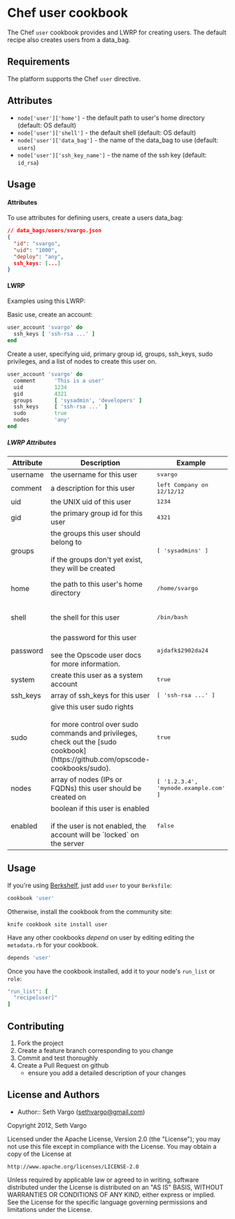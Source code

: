 Chef user cookbook
==================
The Chef `user` cookbook provides and LWRP for creating users. The default recipe also creates users from a data_bag.

Requirements
------------
The platform supports the Chef `user` directive.

Attributes
----------
- `node['user']['home']` - the default path to user's home directory (default: OS default)
- `node['user']['shell']` - the default shell (default: OS default)
- `node['user']['data_bag']` - the name of the data_bag to use (default: `users`)
- `node['user']['ssh_key_name']` - the name of the ssh key (default: `id_rsa`)

Usage
-----
#### Attributes
To use attributes for defining users, create a users data_bag:

```json
// data_bags/users/svargo.json
{
  "id": "svargo",
  "uid": "1000",
  "deploy": "any",
  ssh_keys: [...]
}
```

#### LWRP
Examples using this LWRP:

Basic use, create an account:
```ruby
user_account 'svargo' do
  ssh_keys [ 'ssh-rsa ...' ]
end
```

Create a user, specifying uid, primary group id, groups, ssh_keys, sudo privileges, and a list of nodes to create this user on.
```ruby
user_account 'svargo' do
  comment      'This is a user'
  uid          1234
  gid          4321
  groups       [ 'sysadmin', 'developers' ]
  ssh_keys     [ 'ssh-rsa ...' ]
  sudo         true
  nodes        'any'
end
```

##### LWRP Attributes
<table>
  <thead>
    <tr>
      <th>Attribute</th>
      <th>Description</th>
      <th>Example</th>
      <th>Default</th>
    </tr>
  </thead>

  <tbody>
    <tr>
      <td>username</td>
      <td>the username for this user</td>
      <td><tt>svargo</tt></td>
      <td></td>
    </tr>
    <tr>
      <td>comment</td>
      <td>a description for this user</td>
      <td><tt>left Company on 12/12/12</tt></td>
      <td></td>
    </tr>
    <tr>
      <td>uid</td>
      <td>the UNIX uid of this user</td>
      <td><tt>1234</tt></td>
      <td>(varies)</td>
    </tr>
    <tr>
      <td>gid</td>
      <td>the primary group id for this user</td>
      <td><tt>4321</tt></td>
      <td><tt></tt></td>
    </tr>
    <tr>
      <td>groups</td>
      <td>the groups this user should belong to<br><br>if the groups don't yet exist, they will be created</td>
      <td><tt>[ 'sysadmins' ]</tt></td>
      <td><tt>[]</tt></td>
    </tr>
    <tr>
      <td>home</td>
      <td>the path to this user's home directory</td>
      <td><tt>/home/svargo</tt></td>
      <td>(varies based on OS)</td>
    </tr>
    <tr>
      <td>shell</td>
      <td>the shell for this user</td>
      <td><tt>/bin/bash</tt></td>
      <td>(varies based on OS)</td>
    </tr>
    <tr>
      <td>password</td>
      <td>the password for this user<br><br>see the Opscode user docs for more information.</td>
      <td><tt>ajdafk$2902da24</tt></td>
      <td></td>
    </tr>
    <tr>
      <td>system</td>
      <td>create this user as a system account</td>
      <td><tt>true</tt></td>
      <td>false</td>
    </tr>
    <tr>
      <td>ssh_keys</td>
      <td>array of ssh_keys for this user</td>
      <td><tt>[ 'ssh-rsa ...' ]</tt></td>
      <td></td>
    </tr>
    <tr>
      <td>sudo</td>
      <td>give this user sudo rights<br><br>for more control over sudo commands and privileges, check out the [sudo cookbook](https://github.com/opscode-cookbooks/sudo).</td>
      <td><tt>true</tt></td>
      <td>false</td>
    </tr>
    <tr>
      <td>nodes</td>
      <td>array of nodes (IPs or FQDNs) this user should be created on</td>
      <td><tt>[ '1.2.3.4', 'mynode.example.com' ]</tt></td>
      <td>'any'</td>
    </tr>
    <tr>
      <td>enabled</td>
      <td>boolean if this user is enabled<br><br>if the user is not enabled, the account will be `locked` on the server</td>
      <td><tt>false</tt></td>
      <td>true</td>
    </tr>
  </tbody>
</table>

Usage
-----
If you're using [Berkshelf](http://berkshelf.com/), just add `user` to your `Berksfile`:

```ruby
cookbook 'user'
```

Otherwise, install the cookbook from the community site:

    knife cookbook site install user

Have any other cookbooks *depend* on user by editing editing the `metadata.rb` for your cookbook.

```ruby
depends 'user'
```

Once you have the cookbook installed, add it to your node's `run_list` or `role`:

```ruby
"run_list": [
  "recipe[user]"
]
```

Contributing
------------
1. Fork the project
2. Create a feature branch corresponding to you change
3. Commit and test thoroughly
4. Create a Pull Request on github
    - ensure you add a detailed description of your changes

License and Authors
-------------------
- Author:: Seth Vargo (sethvargo@gmail.com)

Copyright 2012, Seth Vargo

Licensed under the Apache License, Version 2.0 (the "License");
you may not use this file except in compliance with the License.
You may obtain a copy of the License at

    http://www.apache.org/licenses/LICENSE-2.0

Unless required by applicable law or agreed to in writing, software
distributed under the License is distributed on an "AS IS" BASIS,
WITHOUT WARRANTIES OR CONDITIONS OF ANY KIND, either express or implied.
See the License for the specific language governing permissions and
limitations under the License.
